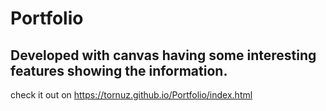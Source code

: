 # Portfolio
## Developed with canvas having some interesting features showing the information.<br>
check it out on https://tornuz.github.io/Portfolio/index.html
